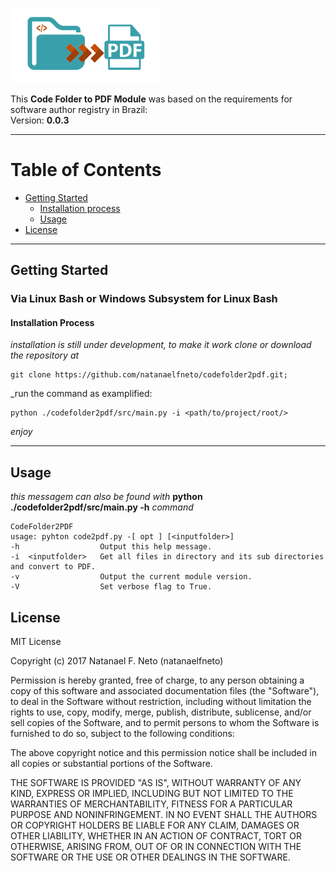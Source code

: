 <p align="left">
  <a href="#">
    <img alt="code-folder-to-pdf-python-script-logo" src="https://raw.githubusercontent.com/natanaelfneto/codeFolder2pdf/master/src/img/codefolder2pdf.png" width="240"/>
  </a>
</p>

This **Code Folder to PDF Module** was based on the requirements for software author registry in Brazil:\
Version: **0.0.3**
***
# Table of Contents
* [Getting Started](#getting-started)
    * [Installation process](#installation-process)
    * [Usage](#usage)
* [License](#license)
***
## Getting Started
### Via Linux Bash or Windows Subsystem for Linux Bash
#### Installation Process
_installation is still under development, to make it work_
_clone or download the repository at_
```Shell
git clone https://github.com/natanaelfneto/codefolder2pdf.git;
```
_run the command as examplified:
```Shell
python ./codefolder2pdf/src/main.py -i <path/to/project/root/>
```
_enjoy_
***
## Usage
_this messagem can also be found with_ **python ./codefolder2pdf/src/main.py -h** _command_
```ShellSession
CodeFolder2PDF
usage: pyhton code2pdf.py -[ opt ] [<inputfolder>]
-h                  Output this help message.
-i  <inputfolder>   Get all files in directory and its sub directories and convert to PDF.
-v                  Output the current module version.
-V                  Set verbose flag to True.
```
## License
MIT License

Copyright (c) 2017 Natanael F. Neto (natanaelfneto)

Permission is hereby granted, free of charge, to any person obtaining a copy
of this software and associated documentation files (the "Software"), to deal
in the Software without restriction, including without limitation the rights
to use, copy, modify, merge, publish, distribute, sublicense, and/or sell
copies of the Software, and to permit persons to whom the Software is
furnished to do so, subject to the following conditions:

The above copyright notice and this permission notice shall be included in all
copies or substantial portions of the Software.

THE SOFTWARE IS PROVIDED "AS IS", WITHOUT WARRANTY OF ANY KIND, EXPRESS OR
IMPLIED, INCLUDING BUT NOT LIMITED TO THE WARRANTIES OF MERCHANTABILITY,
FITNESS FOR A PARTICULAR PURPOSE AND NONINFRINGEMENT. IN NO EVENT SHALL THE
AUTHORS OR COPYRIGHT HOLDERS BE LIABLE FOR ANY CLAIM, DAMAGES OR OTHER
LIABILITY, WHETHER IN AN ACTION OF CONTRACT, TORT OR OTHERWISE, ARISING FROM,
OUT OF OR IN CONNECTION WITH THE SOFTWARE OR THE USE OR OTHER DEALINGS IN THE
SOFTWARE.